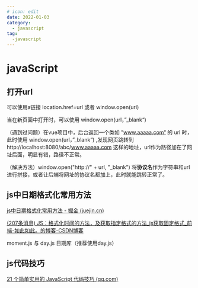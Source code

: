 ```yaml
---
# icon: edit
date: 2022-01-03
category:
  - javascript
tag:
  -javascript
---
```


# javaScript

## 打开url

可以使用a链接  location.href=url   或者  window.open(url)

当在新页面中打开时，可以使用  window.open(url，”_blank“)

（遇到过问题）在vue项目中，后台返回一个类如  ”www.aaaaa.com“  的 url 时，此时使用  window.open(url，”_blank“)  ,发现网页跳转到  http://localhost:8080/abc/www.aaaaa.com 这样的地址，url作为路径加在了网址后面，明显有错，路径不正常。

（解决方法）window.open("http://" + url, "_blank")  将**协议名**作为字符串和url进行拼接，或者让后端将网址的协议名都加上，此时就能跳转正常了。

## js中日期格式化常用方法

 [js中日期格式化常用方法 - 掘金 (juejin.cn)](https://juejin.cn/post/6999283812958109709) 

 [(207条消息) JS：格式化时间的方法，及获取指定格式的方法_js获取固定格式_前端-如此如此。的博客-CSDN博客](https://blog.csdn.net/weixin_44136505/article/details/120549478) 

moment.js 与 day.js 日期库（推荐使用day.js）



## js代码技巧

 [21 个简单实用的 JavaScript 代码技巧 (qq.com)](https://mp.weixin.qq.com/s/Ubk7qcbN5VS52Mtb2yeYpg) 

